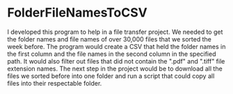 # FolderFileNamesToCSV

I developed this program to help in a file transfer project. We needed to get the folder names and file names of over 30,000 files that we sorted the week before. The program would create a CSV that held the folder names in the first column and the file names in the second column in the specified path. It would also filter out files that did not contain the ".pdf" and ".tiff" file extension names. The next step in the project would be to download all the files we sorted before into one folder and run a script that could copy all files into their respectable folder.
